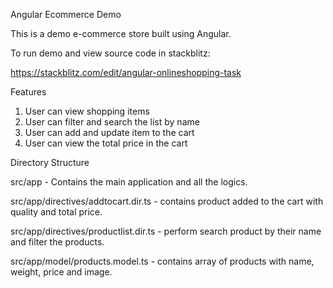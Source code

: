 
Angular Ecommerce Demo

This is a demo e-commerce store built using Angular.

To run demo and view source code in stackblitz:

https://stackblitz.com/edit/angular-onlineshopping-task


Features
1. User can view shopping items
2. User can filter and search the list by name
3. User can add and update item to the cart
4. User can view the total price in the cart


Directory Structure

src/app - Contains the main application and all the logics.

src/app/directives/addtocart.dir.ts - contains product added to the cart with quality and total price.

src/app/directives/productlist.dir.ts - perform search product by their name and filter the products.

src/app/model/products.model.ts - contains array of products with name, weight, price and image.


